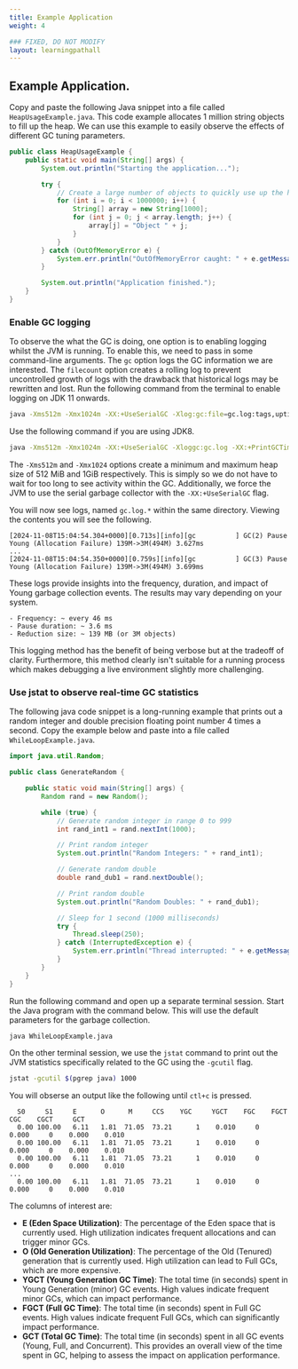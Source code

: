 ```yaml
---
title: Example Application
weight: 4

### FIXED, DO NOT MODIFY
layout: learningpathall
---
```


## Example Application.

Copy and paste the following Java snippet into a file called `HeapUsageExample.java`. This code example allocates 1 million string objects to fill up the heap. We can use this example to easily observe the effects of different GC tuning parameters.

```java
public class HeapUsageExample {
    public static void main(String[] args) {
        System.out.println("Starting the application...");

        try {
            // Create a large number of objects to quickly use up the heap
            for (int i = 0; i < 1000000; i++) {
                String[] array = new String[1000];
                for (int j = 0; j < array.length; j++) {
                    array[j] = "Object " + j;
                }
            }
        } catch (OutOfMemoryError e) {
            System.err.println("OutOfMemoryError caught: " + e.getMessage());
        }

        System.out.println("Application finished.");
    }
}
```

### Enable GC logging

To observe the what the GC is doing, one option is to enabling logging whilst the JVM is running. To enable this, we need to pass in some command-line arguments. The `gc` option logs the GC information we are interested. The `filecount` option creates a rolling log to prevent uncontrolled growth of logs with the drawback that historical logs may be rewritten and lost. Run the following command from the terminal to enable logging on JDK 11 onwards.

```bash
java -Xms512m -Xmx1024m -XX:+UseSerialGC -Xlog:gc:file=gc.log:tags,uptime,time,level:filecount=10,filesize=16m HeapUsageExample.java
```

Use the following command if you are using JDK8.

```bash
java -Xms512m -Xmx1024m -XX:+UseSerialGC -Xloggc:gc.log -XX:+PrintGCTimeStamps -XX:+UseGCLogFileRotation HeapUsageExample.java
```

The `-Xms512m` and `-Xmx1024` options create a minimum and maximum heap size of 512 MiB and 1GiB respectively. This is simply so we do not have to wait for too long to see activity within the GC. Additionally, we force the JVM to use the serial garbage collector with the `-XX:+UseSerialGC` flag. 

You will now see logs, named `gc.log.*` within the same directory. Viewing the contents you will see the following.

```output
[2024-11-08T15:04:54.304+0000][0.713s][info][gc          ] GC(2) Pause Young (Allocation Failure) 139M->3M(494M) 3.627ms
...
[2024-11-08T15:04:54.350+0000][0.759s][info][gc          ] GC(3) Pause Young (Allocation Failure) 139M->3M(494M) 3.699ms
```

These logs provide insights into the frequency, duration, and impact of Young garbage collection events. The results may vary depending on your system.

    - Frequency: ~ every 46 ms
    - Pause duration: ~ 3.6 ms
    - Reduction size: ~ 139 MB (or 3M objects)

This logging method has the benefit of being verbose but at the tradeoff of clarity. Furthermore, this method clearly isn't suitable for a running process which makes debugging a live environment slightly more challenging. 

### Use jstat to observe real-time GC statistics

The following java code snippet is a long-running example that prints out a random integer and double precision floating point number 4 times a second. Copy the example below and paste into a file called `WhileLoopExample.java`.

```java
import java.util.Random;

public class GenerateRandom {

    public static void main(String[] args) {
        Random rand = new Random();

        while (true) {
            // Generate random integer in range 0 to 999
            int rand_int1 = rand.nextInt(1000);

            // Print random integer
            System.out.println("Random Integers: " + rand_int1);

            // Generate random double
            double rand_dub1 = rand.nextDouble();

            // Print random double
            System.out.println("Random Doubles: " + rand_dub1);

            // Sleep for 1 second (1000 milliseconds)
            try {
                Thread.sleep(250);
            } catch (InterruptedException e) {
                System.err.println("Thread interrupted: " + e.getMessage());
            }
        }
    }
}
```

Run the following command and open up a separate terminal session. Start the Java program with the command below. This will use the default parameters for the garbage collection. 

```bash
java WhileLoopExample.java
```
On the other terminal session, we use the `jstat` command to print out the JVM statistics specifically related to the GC using the `-gcutil` flag. 

```bash
jstat -gcutil $(pgrep java) 1000
```


You will obserse an output like the following until `ctl+c` is pressed. 

```output
  S0     S1     E      O      M     CCS    YGC     YGCT    FGC    FGCT    CGC    CGCT     GCT   
  0.00 100.00   6.11   1.81  71.05  73.21      1    0.010     0    0.000     0    0.000    0.010
  0.00 100.00   6.11   1.81  71.05  73.21      1    0.010     0    0.000     0    0.000    0.010
  0.00 100.00   6.11   1.81  71.05  73.21      1    0.010     0    0.000     0    0.000    0.010
...
  0.00 100.00   6.11   1.81  71.05  73.21      1    0.010     0    0.000     0    0.000    0.010
```

The columns of interest are:
- **E (Eden Space Utilization)**: The percentage of the Eden space that is currently used. High utilization indicates frequent allocations and can trigger minor GCs.
- **O (Old Generation Utilization)**: The percentage of the Old (Tenured) generation that is currently used. High utilization can lead to Full GCs, which are more expensive.
- **YGCT (Young Generation GC Time)**: The total time (in seconds) spent in Young Generation (minor) GC events. High values indicate frequent minor GCs, which can impact performance.
- **FGCT (Full GC Time)**: The total time (in seconds) spent in Full GC events. High values indicate frequent Full GCs, which can significantly impact performance.
- **GCT (Total GC Time)**: The total time (in seconds) spent in all GC events (Young, Full, and Concurrent). This provides an overall view of the time spent in GC, helping to assess the impact on application performance.


